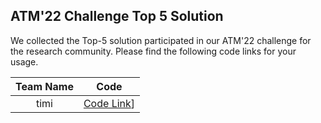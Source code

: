 ## ATM'22 Challenge Top 5 Solution
We collected the Top-5 solution participated in our ATM'22 challenge for the research community. Please find the following code links for your usage.

<!-- |2|[]()|-->
| Team Name | Code |
|:----:| :----:|
| timi | [Code Link]()]